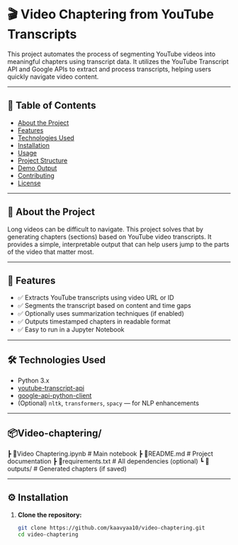 # 🎬 Video Chaptering from YouTube Transcripts

This project automates the process of segmenting YouTube videos into meaningful chapters using transcript data. It utilizes the YouTube Transcript API and Google APIs to extract and process transcripts, helping users quickly navigate video content.

---

## 📌 Table of Contents

- [About the Project](#about-the-project)
- [Features](#features)
- [Technologies Used](#technologies-used)
- [Installation](#installation)
- [Usage](#usage)
- [Project Structure](#project-structure)
- [Demo Output](#demo-output)
- [Contributing](#contributing)
- [License](#license)

---

## 🧠 About the Project

Long videos can be difficult to navigate. This project solves that by generating chapters (sections) based on YouTube video transcripts. It provides a simple, interpretable output that can help users jump to the parts of the video that matter most.

---

## 🚀 Features

- ✅ Extracts YouTube transcripts using video URL or ID
- ✅ Segments the transcript based on content and time gaps
- ✅ Optionally uses summarization techniques (if enabled)
- ✅ Outputs timestamped chapters in readable format
- ✅ Easy to run in a Jupyter Notebook

---

## 🛠️ Technologies Used

- Python 3.x  
- [youtube-transcript-api](https://pypi.org/project/youtube-transcript-api/)  
- [google-api-python-client](https://pypi.org/project/google-api-python-client/)  
- (Optional) `nltk`, `transformers`, `spacy` — for NLP enhancements

---

## 📦Video-chaptering/
 ┣ 📜Video Chaptering.ipynb     # Main notebook
 ┣ 📜README.md                  # Project documentation
 ┣ 📜requirements.txt           # All dependencies (optional)
 ┗ 📂outputs/                   # Generated chapters (if saved)

---

## ⚙️ Installation

1. **Clone the repository:**
   ```bash
   git clone https://github.com/kaavyaa10/video-chaptering.git
   cd video-chaptering
